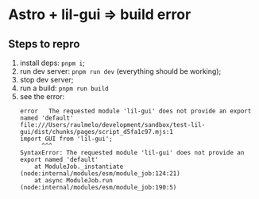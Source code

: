 # Astro + lil-gui => build error

## Steps to repro

1. install deps: `pnpm i`;
1. run dev server: `pnpm run dev` (everything should be working);
1. stop dev server;
1. run a build: `pnpm run build`
1. see the error:
   ```
   error   The requested module 'lil-gui' does not provide an export named 'default'
   file:///Users/raulmelo/development/sandbox/test-lil-gui/dist/chunks/pages/script_d5fa1c97.mjs:1
   import GUI from 'lil-gui';
         ^^^
   SyntaxError: The requested module 'lil-gui' does not provide an export named 'default'
       at ModuleJob._instantiate (node:internal/modules/esm/module_job:124:21)
       at async ModuleJob.run (node:internal/modules/esm/module_job:190:5)
   ```
